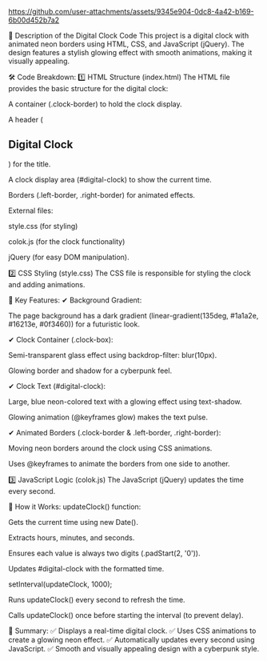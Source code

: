 https://github.com/user-attachments/assets/9345e904-0dc8-4a42-b169-6b00d452b7a2


📜 Description of the Digital Clock Code
This project is a digital clock with animated neon borders using HTML, CSS, and JavaScript (jQuery). The design features a stylish glowing effect with smooth animations, making it visually appealing.

🛠 Code Breakdown:
1️⃣ HTML Structure (index.html)
The HTML file provides the basic structure for the digital clock:

A container (.clock-border) to hold the clock display.

A header (<h2>Digital Clock</h2>) for the title.

A clock display area (#digital-clock) to show the current time.

Borders (.left-border, .right-border) for animated effects.

External files:

style.css (for styling)

colok.js (for the clock functionality)

jQuery (for easy DOM manipulation).

2️⃣ CSS Styling (style.css)
The CSS file is responsible for styling the clock and adding animations.

🔹 Key Features:
✔ Background Gradient:

The page background has a dark gradient (linear-gradient(135deg, #1a1a2e, #16213e, #0f3460)) for a futuristic look.

✔ Clock Container (.clock-box):

Semi-transparent glass effect using backdrop-filter: blur(10px).

Glowing border and shadow for a cyberpunk feel.

✔ Clock Text (#digital-clock):

Large, blue neon-colored text with a glowing effect using text-shadow.

Glowing animation (@keyframes glow) makes the text pulse.

✔ Animated Borders (.clock-border & .left-border, .right-border):

Moving neon borders around the clock using CSS animations.

Uses @keyframes to animate the borders from one side to another.

3️⃣ JavaScript Logic (colok.js)
The JavaScript (jQuery) updates the time every second.

🔹 How it Works:
updateClock() function:

Gets the current time using new Date().

Extracts hours, minutes, and seconds.

Ensures each value is always two digits (.padStart(2, '0')).

Updates #digital-clock with the formatted time.

setInterval(updateClock, 1000);

Runs updateClock() every second to refresh the time.

Calls updateClock() once before starting the interval (to prevent delay).

🎯 Summary:
✅ Displays a real-time digital clock.
✅ Uses CSS animations to create a glowing neon effect.
✅ Automatically updates every second using JavaScript.
✅ Smooth and visually appealing design with a cyberpunk style.
